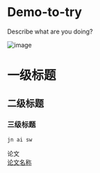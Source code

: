 # Demo-to-try
Describe what are you doing?

![image](https://user-images.githubusercontent.com/51556774/119600562-df046880-be19-11eb-878c-c08a5e201b2d.png)


# 一级标题
## 二级标题  
### 三级标题
```
jn ai sw

```


论文  
[论文名称](https://www.baidu.com/) 
